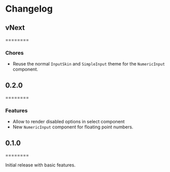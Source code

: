 Changelog
=========

## vNext
========

### Chores

- Reuse the normal `InputSkin` and `SimpleInput` theme for the `NumericInput` component.

## 0.2.0
========

### Features

- Allow to render disabled options in select component
- New `NumericInput` component for floating point numbers.

## 0.1.0
========

Initial release with basic features.
